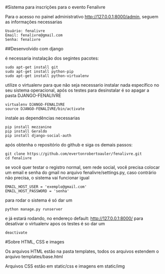 #Sistema para inscrições para o evento Fenalivre

Para o acesso no painel administrativo http://127.0.0.1:8000/admin, seguem as informações necessarias

	Usuário: fenalivre
	Email: fenalivre@gmail.com
	Senha: fenalivre

##Desenvolvido com django

é necessaria instalação dos segintes pacotes:

	sudo apt-get install git
	sudo apt-get install python-pip
	sudo apt-get install python-virtualenv

utilize o virtualenv para que não seja necessario instalar nada específico no seu sistema operacional,
após os testes para desinstalar é so apagar a pasta DJANGO-FENALIVRE

	virtualenv DJANGO-FENALIVRE
	source DJANGO-FENALIVRE/bin/activate

instale as dependências necessarias

	pip install mezzanine
	pip install Geraldo
	pip install django-social-auth


após obtenha o repositório do github e siga os demais passos:

	git clone https://github.com/evertonrobertoauler/fenalivre.git
	cd fenalivre

se você quer testar o registro normal, sem rede social, você precisa colocar um email e senha do gmail no arquivo fenalivre/settings.py, 
caso contrário não precisa, o sistema vai funcionar igual

	EMAIL_HOST_USER = 'exemplo@gmail.com'
	EMAIL_HOST_PASSWORD = 'senha'

para rodar o sistema é só dar um

	python manage.py runserver
	
e já estará rodando, no endereço default: http://127.0.0.1:8000/
para desativar o virtualenv apos os testes é so dar um

	deactivate

#Sobre HTML, CSS e images

Os arquivos HTML estão na pasta templates, todos os arquivos estendem o arquivo templates/base.html

Arquivos CSS estão em static/css e imagens em static/img
